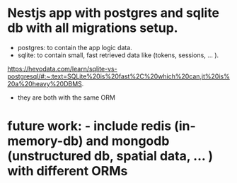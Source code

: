 # Nestjs app with postgres and sqlite db with all migrations setup.

- postgres: to contain the app logic data.
- sqlite: to contain small, fast retrieved data like (tokens, sessions, ... ).

https://hevodata.com/learn/sqlite-vs-postgresql/#:~:text=SQLite%20is%20fast%2C%20which%20can,it%20is%20a%20heavy%20DBMS.

- they are both with the same ORM

# future work: - include redis (in-memory-db) and mongodb (unstructured db, spatial data, ... ) with different ORMs
